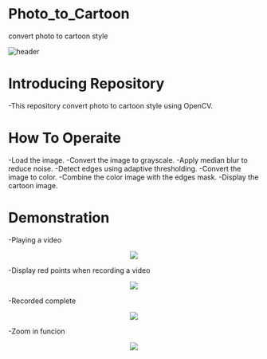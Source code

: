 # Photo_to_Cartoon
convert photo to cartoon style

![header](https://capsule-render.vercel.app/api?type=slice&color=auto&height=250&section=header&text=Photo&nbsp;to&nbsp;Cartoon&fontSize=90)

# Introducing Repository
-This repository convert photo to cartoon style using OpenCV.

# How To Operaite
-Load the image.
-Convert the image to grayscale.
-Apply median blur to reduce noise.
-Detect edges using adaptive thresholding.
-Convert the image to color.
-Combine the color image with the edges mask.
-Display the cartoon image.

# Demonstration
-Playing a video<br/>
<p align="center">
  <img src="https://github.com/joyuns/Video_Recorder/assets/90548771/6058364c-a26a-474c-b51c-0789a427952c">
</p>
-Display red points when recording a video<br/>
<p align="center">
  <img src="https://github.com/joyuns/Video_Recorder/assets/90548771/1f29a73e-dfb5-4b76-824b-aeb66328baba">
</p>
-Recorded complete<br/>
<p align="center">
  <img src="https://github.com/joyuns/Video_Recorder/assets/90548771/07b8e6cc-368c-4ade-8a55-29c60aa6ceb2">
</p>
-Zoom in funcion<br/>
<p align="center">
  <img src="https://github.com/joyuns/Video_Recorder/assets/90548771/4f6090bb-6bb9-4a49-8963-5832c4556878">
</p>
